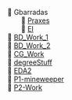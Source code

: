 📂 Gbarradas   
&emsp;&emsp;📂 [Praxes](UE/Praxes)   
&emsp;&emsp;📂 [EI](UE/EI)  
📂 [BD_Work_1](BD_Work_1)  
📂 [BD_Work_2](BD_Work_2)    
📂 [CG_Work](CG_Work)  
📂 [degreeStuff](degreeStuff)  
📂 [EDA2](EDA2)  
📂 [P1-mineweeper](P1-mineweeper)   
📂 [P2-Work](P2-Work)  

